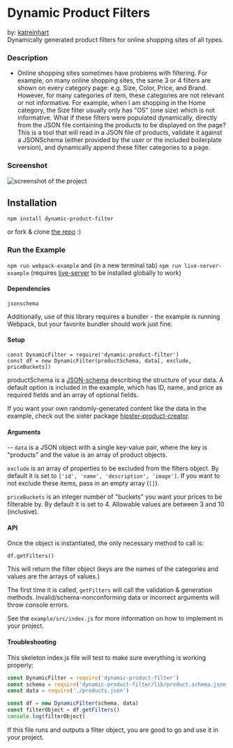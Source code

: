 # Dynamic Product Filters #
by: [katreinhart](mailto:kat@reinhart.digital)  
Dynamically generated product filters for online shopping sites of all types.

### Description ###
- Online shopping sites sometimes have problems with filtering. For example, on many online shopping sites, the same 3 or 4 filters are shown on every category page: e.g. Size, Color, Price, and Brand. However, for many categories of item, these categories are not relevant or not informative. For example, when I am shopping in the Home category, the Size filter usually only has "OS" (one size) which is not informative. What if these filters were populated dynamically, directly from the JSON file containing the products to be displayed on the page? This is a tool that will read in a JSON file of products, validate it against a JSONSchema (either provided by the user or the included boilerplate version), and dynamically append these filter categories to a page.

### Screenshot ###
![screenshot of the project](http://katreinhart.com/img/filters-screenshot-1.png)

## Installation ##

```
npm install dynamic-product-filter
```
or fork & clone [the repo](https://github.com/katreinhart/dynamic-product-filters) :)

### Run the Example ###
`npm run webpack-example` and (in a new terminal tab) `npm run live-server-example` (requires [live-server](https://www.npmjs.com/package/live-server) to be installed globally to work)

#### Dependencies ####
```
jsonschema
```
Additionally, use of this library requires a bundler - the example is running Webpack, but your favorite bundler should work just fine.

#### Setup  ####
```
const DynamicFilter = require('dynamic-product-filter')
const df = new DynamicFilter(productSchema, data[, exclude, priceBuckets])
```
productSchema is a [JSON-schema](http://json-schema.org) describing the structure of your data. A default option is included in the example, which has ID, name, and price as required fields and an array of optional fields.

If you want your own randomly-generated content like the data in the example, check out the sister package [hipster-product-creator](https://www.npmjs.com/package/hipster-product-creator).

#### Arguments ####
--
`data` is a JSON object with a single key-value pair, where the key is "products" and the value is an array of product objects.

`exclude` is an array of properties to be excluded from the filters object. By default it is set to `['id', 'name', 'description', 'image']`. If you want to not exclude these items, pass in an empty array (`[]`).

`priceBuckets` is an integer number of "buckets" you want your prices to be filterable by. By default it is set to 4. Allowable values are between 3 and 10 (inclusive).

#### API ####

Once the object is instantiated, the only necessary method to call is:
```
df.getFilters()
```
This will return the filter object (keys are the names of the categories and values are the arrays of values.)

The first time it is called, ```getFilters``` will call the validation & generation methods. Invalid/schema-nonconforming data or incorrect arguments will throw console errors.

See the `example/src/index.js` for more information on how to implement in your project.

#### Troubleshooting ####
This skeleton index.js file will test to make sure everything is working properly:
```js
const DynamicFilter = require('dynamic-product-filter')
const schema = require('dynamic-product-filter/lib/product.schema.json')
const data = require('./products.json')

const df = new DynamicFilter(schema, data)
const filterObject = df.getFilters()
console.log(filterObject)
```
If this file runs and outputs a filter object, you are good to go and use it in your project.

